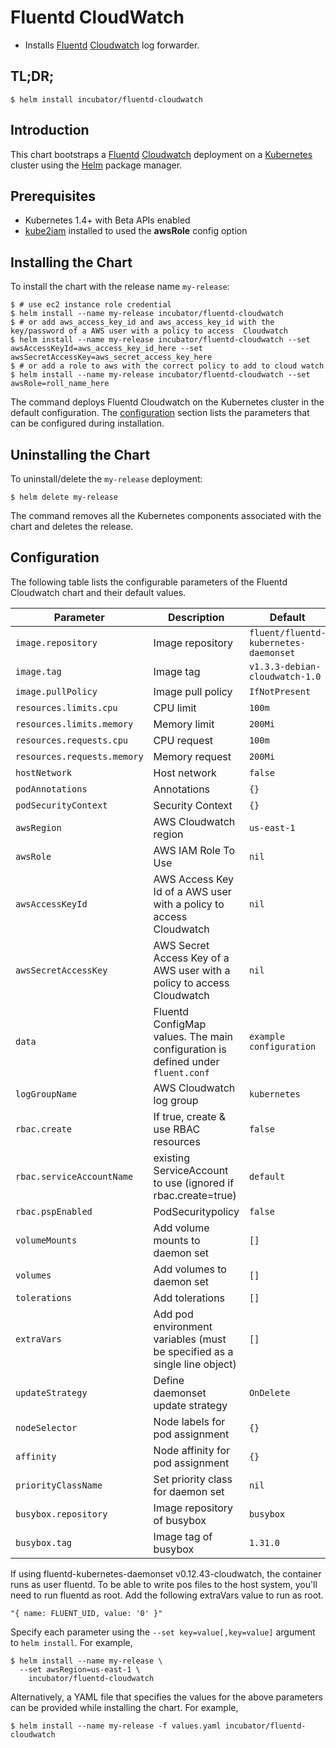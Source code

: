 # Fluentd CloudWatch

* Installs [Fluentd](https://www.fluentd.org/) [Cloudwatch](https://aws.amazon.com/cloudwatch/) log forwarder.

## TL;DR;

```console
$ helm install incubator/fluentd-cloudwatch
```

## Introduction

This chart bootstraps a [Fluentd](https://www.fluentd.org/) [Cloudwatch](https://aws.amazon.com/cloudwatch/) deployment on a [Kubernetes](http://kubernetes.io) cluster using the [Helm](https://helm.sh) package manager.

## Prerequisites

- Kubernetes 1.4+ with Beta APIs enabled
- [kube2iam](../../stable/kube2iam) installed to used the **awsRole** config option

## Installing the Chart

To install the chart with the release name `my-release`:

```console
$ # use ec2 instance role credential
$ helm install --name my-release incubator/fluentd-cloudwatch
$ # or add aws_access_key_id and aws_access_key_id with the key/password of a AWS user with a policy to access  Cloudwatch
$ helm install --name my-release incubator/fluentd-cloudwatch --set awsAccessKeyId=aws_access_key_id_here --set awsSecretAccessKey=aws_secret_access_key_here
$ # or add a role to aws with the correct policy to add to cloud watch
$ helm install --name my-release incubator/fluentd-cloudwatch --set awsRole=roll_name_here
```

The command deploys Fluentd Cloudwatch on the Kubernetes cluster in the default configuration. The [configuration](#configuration) section lists the parameters that can be configured during installation.

## Uninstalling the Chart

To uninstall/delete the `my-release` deployment:

```console
$ helm delete my-release
```

The command removes all the Kubernetes components associated with the chart and deletes the release.

## Configuration

The following table lists the configurable parameters of the Fluentd Cloudwatch chart and their default values.

| Parameter                    | Description                                                                     | Default                               |
| ---------------------------- | ------------------------------------------------------------------------------- | --------------------------------------|
| `image.repository`           | Image repository                                                                | `fluent/fluentd-kubernetes-daemonset` |
| `image.tag`                  | Image tag                                                                       | `v1.3.3-debian-cloudwatch-1.0`        |
| `image.pullPolicy`           | Image pull policy                                                               | `IfNotPresent`                        |
| `resources.limits.cpu`       | CPU limit                                                                       | `100m`                                |
| `resources.limits.memory`    | Memory limit                                                                    | `200Mi`                               |
| `resources.requests.cpu`     | CPU request                                                                     | `100m`                                |
| `resources.requests.memory`  | Memory request                                                                  | `200Mi`                               |
| `hostNetwork`                | Host network                                                                    | `false`                               |
| `podAnnotations`             | Annotations                                                                     | `{}`                                  |
| `podSecurityContext`         | Security Context                                                                | `{}`                                  |
| `awsRegion`                  | AWS Cloudwatch region                                                           | `us-east-1`                           |
| `awsRole`                    | AWS IAM Role To Use                                                             | `nil`                                 |
| `awsAccessKeyId`             | AWS Access Key Id of a AWS user with a policy to access Cloudwatch              | `nil`                                 |
| `awsSecretAccessKey`         | AWS Secret Access Key of a AWS user with a policy to access Cloudwatch          | `nil`                                 |
| `data`                       | Fluentd ConfigMap values. The main configuration is defined under `fluent.conf` | `example configuration`               |
| `logGroupName`               | AWS Cloudwatch log group                                                        | `kubernetes`                          |
| `rbac.create`                | If true, create & use RBAC resources                                            | `false`                               |
| `rbac.serviceAccountName`    | existing ServiceAccount to use (ignored if rbac.create=true)                    | `default`                             |
| `rbac.pspEnabled`            | PodSecuritypolicy                                                               | `false`                               |
| `volumeMounts`               | Add volume mounts to daemon set                                                 | `[]`                                  |
| `volumes`                    | Add volumes to daemon set                                                       | `[]`                                  |
| `tolerations`                | Add tolerations                                                                 | `[]`                                  |
| `extraVars`                  | Add pod environment variables (must be specified as a single line object)       | `[]`                                  |
| `updateStrategy`             | Define daemonset update strategy                                                | `OnDelete`                            |
| `nodeSelector`               | Node labels for pod assignment                                                  | `{}`                                  |
| `affinity`                   | Node affinity for pod assignment                                                | `{}`                                  |
| `priorityClassName`          | Set priority class for daemon set                                               | `nil`                                 |
| `busybox.repository`         | Image repository of busybox                                                     | `busybox`                             |
| `busybox.tag`                | Image tag of busybox                                                            | `1.31.0`                              |


If using fluentd-kubernetes-daemonset v0.12.43-cloudwatch, the container runs as user fluentd. To be able to write pos files to the host system, you'll need to run fluentd as root. Add the following extraVars value to run as root.

```code
"{ name: FLUENT_UID, value: '0' }"
```

Specify each parameter using the `--set key=value[,key=value]` argument to `helm install`. For example,

```console
$ helm install --name my-release \
  --set awsRegion=us-east-1 \
    incubator/fluentd-cloudwatch
```

Alternatively, a YAML file that specifies the values for the above parameters can be provided while installing the chart. For example,

```console
$ helm install --name my-release -f values.yaml incubator/fluentd-cloudwatch
```
